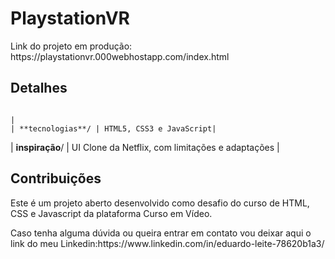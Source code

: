 # PlaystationVR
<div>
  <p>Link do projeto em produção: https://playstationvr.000webhostapp.com/index.html </p>
</div>
    
## Detalhes
                                                                                 |                                                                                                 | **tecnologias**/ | HTML5, CSS3 e JavaScript|
| **inspiração**/  | UI Clone da Netflix, com limitações e adaptações                         |


## Contribuições

<p>Este é um projeto aberto desenvolvido como desafio do curso de HTML, CSS e Javascript da plataforma Curso em Vídeo.</p>

<p>Caso tenha alguma dúvida ou queira entrar em contato vou deixar aqui o link do meu Linkedin:https://www.linkedin.com/in/eduardo-leite-78620b1a3/ </p>
